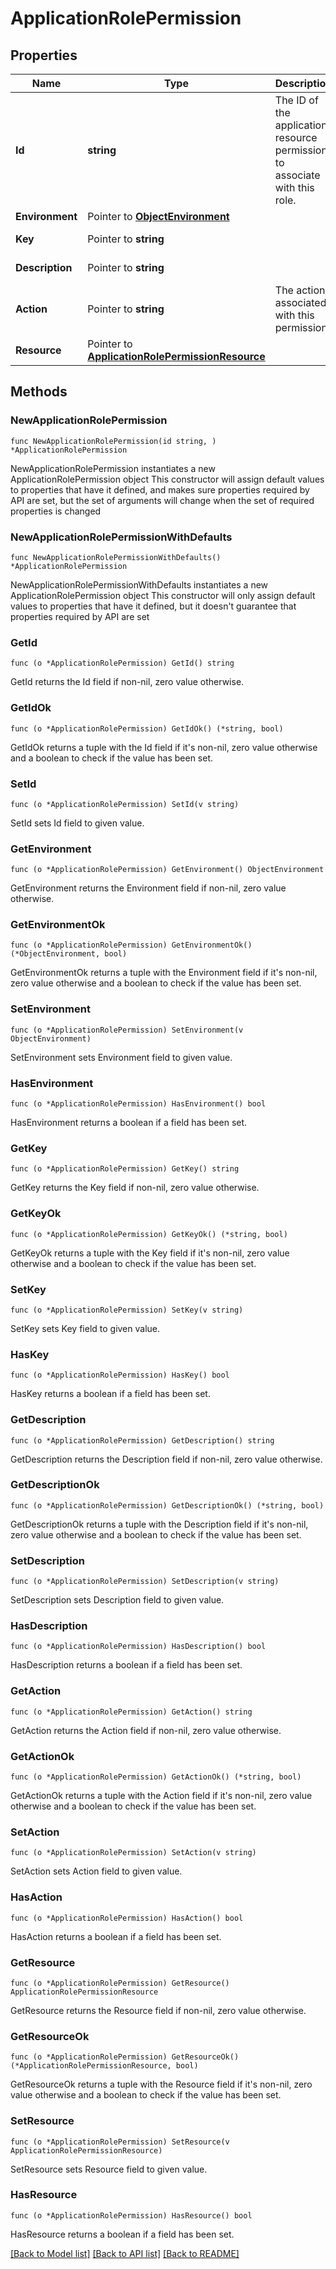 # ApplicationRolePermission

## Properties

Name | Type | Description | Notes
------------ | ------------- | ------------- | -------------
**Id** | **string** | The ID of the application resource permission to associate with this role. | 
**Environment** | Pointer to [**ObjectEnvironment**](ObjectEnvironment.md) |  | [optional] 
**Key** | Pointer to **string** |  | [optional] [readonly] 
**Description** | Pointer to **string** |  | [optional] [readonly] 
**Action** | Pointer to **string** | The action associated with this permission. | [optional] [readonly] 
**Resource** | Pointer to [**ApplicationRolePermissionResource**](ApplicationRolePermissionResource.md) |  | [optional] 

## Methods

### NewApplicationRolePermission

`func NewApplicationRolePermission(id string, ) *ApplicationRolePermission`

NewApplicationRolePermission instantiates a new ApplicationRolePermission object
This constructor will assign default values to properties that have it defined,
and makes sure properties required by API are set, but the set of arguments
will change when the set of required properties is changed

### NewApplicationRolePermissionWithDefaults

`func NewApplicationRolePermissionWithDefaults() *ApplicationRolePermission`

NewApplicationRolePermissionWithDefaults instantiates a new ApplicationRolePermission object
This constructor will only assign default values to properties that have it defined,
but it doesn't guarantee that properties required by API are set

### GetId

`func (o *ApplicationRolePermission) GetId() string`

GetId returns the Id field if non-nil, zero value otherwise.

### GetIdOk

`func (o *ApplicationRolePermission) GetIdOk() (*string, bool)`

GetIdOk returns a tuple with the Id field if it's non-nil, zero value otherwise
and a boolean to check if the value has been set.

### SetId

`func (o *ApplicationRolePermission) SetId(v string)`

SetId sets Id field to given value.


### GetEnvironment

`func (o *ApplicationRolePermission) GetEnvironment() ObjectEnvironment`

GetEnvironment returns the Environment field if non-nil, zero value otherwise.

### GetEnvironmentOk

`func (o *ApplicationRolePermission) GetEnvironmentOk() (*ObjectEnvironment, bool)`

GetEnvironmentOk returns a tuple with the Environment field if it's non-nil, zero value otherwise
and a boolean to check if the value has been set.

### SetEnvironment

`func (o *ApplicationRolePermission) SetEnvironment(v ObjectEnvironment)`

SetEnvironment sets Environment field to given value.

### HasEnvironment

`func (o *ApplicationRolePermission) HasEnvironment() bool`

HasEnvironment returns a boolean if a field has been set.

### GetKey

`func (o *ApplicationRolePermission) GetKey() string`

GetKey returns the Key field if non-nil, zero value otherwise.

### GetKeyOk

`func (o *ApplicationRolePermission) GetKeyOk() (*string, bool)`

GetKeyOk returns a tuple with the Key field if it's non-nil, zero value otherwise
and a boolean to check if the value has been set.

### SetKey

`func (o *ApplicationRolePermission) SetKey(v string)`

SetKey sets Key field to given value.

### HasKey

`func (o *ApplicationRolePermission) HasKey() bool`

HasKey returns a boolean if a field has been set.

### GetDescription

`func (o *ApplicationRolePermission) GetDescription() string`

GetDescription returns the Description field if non-nil, zero value otherwise.

### GetDescriptionOk

`func (o *ApplicationRolePermission) GetDescriptionOk() (*string, bool)`

GetDescriptionOk returns a tuple with the Description field if it's non-nil, zero value otherwise
and a boolean to check if the value has been set.

### SetDescription

`func (o *ApplicationRolePermission) SetDescription(v string)`

SetDescription sets Description field to given value.

### HasDescription

`func (o *ApplicationRolePermission) HasDescription() bool`

HasDescription returns a boolean if a field has been set.

### GetAction

`func (o *ApplicationRolePermission) GetAction() string`

GetAction returns the Action field if non-nil, zero value otherwise.

### GetActionOk

`func (o *ApplicationRolePermission) GetActionOk() (*string, bool)`

GetActionOk returns a tuple with the Action field if it's non-nil, zero value otherwise
and a boolean to check if the value has been set.

### SetAction

`func (o *ApplicationRolePermission) SetAction(v string)`

SetAction sets Action field to given value.

### HasAction

`func (o *ApplicationRolePermission) HasAction() bool`

HasAction returns a boolean if a field has been set.

### GetResource

`func (o *ApplicationRolePermission) GetResource() ApplicationRolePermissionResource`

GetResource returns the Resource field if non-nil, zero value otherwise.

### GetResourceOk

`func (o *ApplicationRolePermission) GetResourceOk() (*ApplicationRolePermissionResource, bool)`

GetResourceOk returns a tuple with the Resource field if it's non-nil, zero value otherwise
and a boolean to check if the value has been set.

### SetResource

`func (o *ApplicationRolePermission) SetResource(v ApplicationRolePermissionResource)`

SetResource sets Resource field to given value.

### HasResource

`func (o *ApplicationRolePermission) HasResource() bool`

HasResource returns a boolean if a field has been set.


[[Back to Model list]](../README.md#documentation-for-models) [[Back to API list]](../README.md#documentation-for-api-endpoints) [[Back to README]](../README.md)


